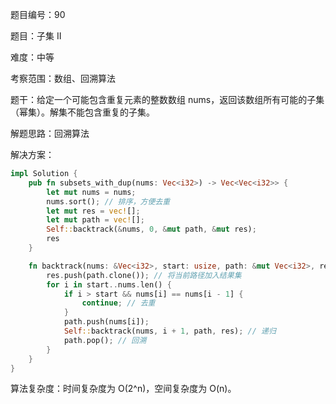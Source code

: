 题目编号：90

题目：子集 II

难度：中等

考察范围：数组、回溯算法

题干：给定一个可能包含重复元素的整数数组 nums，返回该数组所有可能的子集（幂集）。解集不能包含重复的子集。

解题思路：回溯算法

解决方案：

```rust
impl Solution {
    pub fn subsets_with_dup(nums: Vec<i32>) -> Vec<Vec<i32>> {
        let mut nums = nums;
        nums.sort(); // 排序，方便去重
        let mut res = vec![];
        let mut path = vec![];
        Self::backtrack(&nums, 0, &mut path, &mut res);
        res
    }

    fn backtrack(nums: &Vec<i32>, start: usize, path: &mut Vec<i32>, res: &mut Vec<Vec<i32>>) {
        res.push(path.clone()); // 将当前路径加入结果集
        for i in start..nums.len() {
            if i > start && nums[i] == nums[i - 1] {
                continue; // 去重
            }
            path.push(nums[i]);
            Self::backtrack(nums, i + 1, path, res); // 递归
            path.pop(); // 回溯
        }
    }
}
```

算法复杂度：时间复杂度为 O(2^n)，空间复杂度为 O(n)。